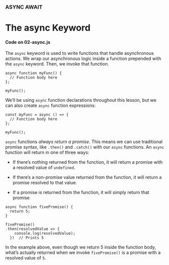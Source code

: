 ### ASYNC AWAIT
# The async Keyword

#### Code on 02-async.js

The `async` keyword is used to write functions that handle asynchronous actions. We wrap our asynchronous logic inside a function prepended with the `async` keyword. Then, we invoke that function.

```
async function myFunc() {
  // Function body here
};

myFunc();
```

We’ll be using `async` function declarations throughout this lesson, but we can also create `async` function expressions:

```
const myFunc = async () => {
  // Function body here
};

myFunc();
```

`async` functions *always return a promise*. This means we can use traditional promise syntax, like `.then()` and `.catch()` with our `async` functions. An `async` function will return in one of three ways:

- If there’s nothing returned from the function, it will return a promise with a resolved value of `undefined`.

- If there’s a non-promise value returned from the function, it will return a promise resolved to that value.

- If a promise is returned from the function, it will simply return that promise

```
async function fivePromise() {
  return 5;
}

fivePromise()
.then(resolvedValue => {
    console.log(resolvedValue);
  })  // Prints 5

```

In the example above, even though we return 5 inside the function body, what’s actually returned when we invoke `fivePromise()` is a promise with a resolved value of `5`.

